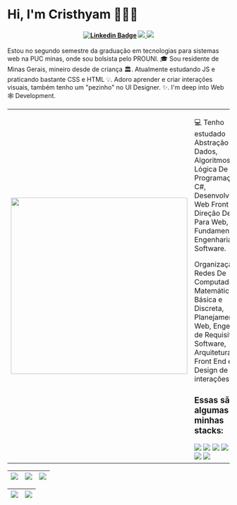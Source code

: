 
# Hi, I'm Cristhyam 👨🏻‍💻

<h4 align="center">

[![Linkedin Badge](https://img.shields.io/badge/-Linkedin-blue?style=for-the-badge&logo=Linkedin&logoColor=white&link=https://github.com/arthurspk)](https://www.linkedin.com/in/cristhyam-augusto-75677a232/)
<a href="https://www.tiktok.com/@codebycris"> <img src="https://img.shields.io/badge/TikTok-000000?style=for-the-badge&logo=tiktok&logoColor=white">
</a>
<a href="mailto: cristhyanmoc@gmail.com">
 <img src="https://img.shields.io/badge/Gmail-D14836?style=for-the-badge&logo=gmail&logoColor=white">
</a>

</h4>

Estou no segundo semestre da graduação em tecnologias para sistemas web na PUC minas, onde sou bolsista pelo PROUNI. 🎓 Sou residente de Minas Gerais, mineiro desde de criança 🏛. Atualmente estudando JS e praticando bastante CSS e HTML 💡. Adoro aprender e criar interações visuais, também tenho um "pezinho" no UI Designer. ✨. I'm deep into Web 🕸️ Development.

<table border="0" cellspacing="0" cellpadding="0">
  <tr>
    <td style="border: 0";>
      <img width="400" src="https://imgur.com/P3h9Ctp.png" />
    </td>
    <td style="border: 0";>
      <p>
        💻 Tenho estudado Abstração De Dados, Algoritmos, Lógica De Programação em C#, Desenvolvimento Web Front-End, Direção De Arte Para Web, Fundamentos De Engenharia De Software.
      </p>
      <p>
        Organização e Redes De Computadores, Matemática Básica e Discreta, Planejamento Web, Engenharia de Requisitos de Software, Arquitetura Web Front End e Design de interações.
      </p>
      <h3>Essas são algumas das minhas stacks: </h3>
      <img src="https://img.shields.io/badge/html5-%23E34F26.svg?style=for-the-badge&logo=html5&logoColor=white">
      <img src="https://img.shields.io/badge/css3-%231572B6.svg?style=for-the-badge&logo=css3&logoColor=white">
      <img src="https://img.shields.io/badge/javascript-%23323330.svg?style=for-the-badge&logo=javascript&logoColor=%23F7DF1E)"> 
      <img src="https://img.shields.io/badge/typescript-%23007ACC.svg?style=for-the-badge&logo=typescript&logoColor=white">
      <img src="https://img.shields.io/badge/react-%2320232a.svg?style=for-the-badge&logo=react&logoColor=%2361DAFB">
      <img src="https://img.shields.io/badge/c%23-%23239120.svg?style=for-the-badge&logo=c-sharp&logoColor=white">  
      <img src="https://img.shields.io/badge/SASS-hotpink.svg?style=for-the-badge&logo=SASS&logoColor=white">
      <img src="https://img.shields.io/badge/green%20sock-88CE02?style=for-the-badge&logo=greensock&logoColor=white">
    </td>
  </tr>
</table>

| ![](http://github-profile-summary-cards.vercel.app/api/cards/stats?username=Cristhyam-Augusto&theme=radical) | ![](http://github-profile-summary-cards.vercel.app/api/cards/repos-per-language?username=Cristhyam-Augusto&hide=Html&theme=radical) | ![](http://github-profile-summary-cards.vercel.app/api/cards/most-commit-language?username=Cristhyam-Augusto&theme=radical) |
| :-: | :-: | :-: |

| ![](http://github-profile-summary-cards.vercel.app/api/cards/profile-details?username=Cristhyam-Augusto&theme=radical) | ![](https://github-readme-streak-stats.herokuapp.com/?user=Cristhyam-Augusto&show_icons=true&hide_border=true&locale=en&theme=radical&line_height=0) | 
| :-: | :-: |
